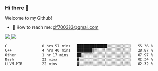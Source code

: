 ### Hi there 👋

<!--
**clingfei/clingfei** is a ✨ _special_ ✨ repository because its `README.md` (this file) appears on your GitHub profile.

Here are some ideas to get you started:

- 🔭 I’m currently working on ...
- 🌱 I’m currently learning ...
- 👯 I’m looking to collaborate on ...
- 🤔 I’m looking for help with ...
- 💬 Ask me about ...
- 📫 How to reach me: ...
- 😄 Pronouns: ...
- ⚡ Fun fact: ...
-->
Welcome to my Github!
- 📧 How to reach me: clf700383@gmail.com

<a href="https://github.com/anuraghazra/github-readme-stats">
  <img src="https://github-readme-stats.vercel.app/api?username=clingfei&count_private=true&show_icons=true&include_all_commits=true&line_height=21&hide_border=true&repo=github-readme-stats" />
</a>
<a href="https://github.com/anuraghazra/convoychat">
  <img src="https://github-readme-stats.vercel.app/api/top-langs/?username=clingfei&hide=Tcl,Perl,Makefile,CSS,HTML,Yacc,Lex,Verilog&langs_count=6&layout=compact&hide_border=true&repo=convoychat" />
</a>

<!--START_SECTION:waka-->

```txt
C                8 hrs 57 mins   ██████████████░░░░░░░░░░░   55.36 %
C++              4 hrs 40 mins   ███████▒░░░░░░░░░░░░░░░░░   28.87 %
Other            1 hr 17 mins    ██░░░░░░░░░░░░░░░░░░░░░░░   07.97 %
Bash             22 mins         ▓░░░░░░░░░░░░░░░░░░░░░░░░   02.34 %
LLVM-MIR         22 mins         ▓░░░░░░░░░░░░░░░░░░░░░░░░   02.32 %
```

<!--END_SECTION:waka-->
